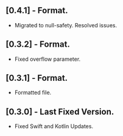 ## [0.4.1] - Format.

* Migrated to null-safety. Resolved issues.

## [0.3.2] - Format.

* Fixed overflow parameter.

## [0.3.1] - Format.

* Formatted file.

## [0.3.0] - Last Fixed Version.

* Fixed Swift and Kotlin Updates.
